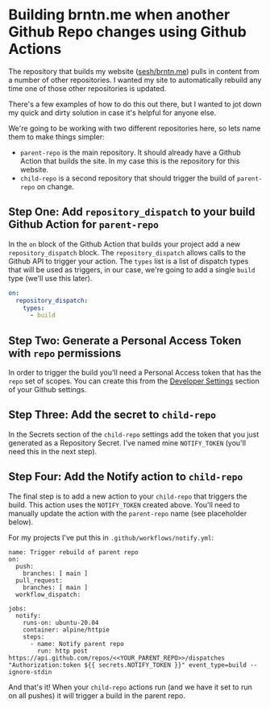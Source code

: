 <!-- slug: 2021/trigger-build-with-github-action -->
<!-- published: 2021-01-26 -->

# Building brntn.me when another Github Repo changes using Github Actions

The repository that builds my website ([sesh/brntn.me](https://github.com/sesh/brntn.me)) pulls in content from a number of other repositories. I wanted my site to automatically rebuild any time one of those other repositories is updated.

There's a few examples of how to do this out there, but I wanted to jot down my quick and dirty solution in case it's helpful for anyone else.

We're going to be working with two different repositories here, so lets name them to make things simpler:

- `parent-repo` is the main repository. It should already have a Github Action that builds the site. In my case this is the repository for this website.
- `child-repo` is a second repository that should trigger the build of `parent-repo` on change.

## Step One: Add `repository_dispatch` to your build Github Action for `parent-repo`

In the `on` block of the Github Action that builds your project add a new `repository_dispatch` block. The `repository_dispatch` allows calls to the Github API to trigger your action. The `types` list is a list of dispatch types that will be used as triggers, in our case, we're going to add a single `build` type (we'll use this later).

```yaml
on:
  repository_dispatch:
    types:
      - build
```

## Step Two: Generate a Personal Access Token with `repo` permissions

In order to trigger the build you'll need a Personal Access token that has the `repo` set of scopes. You can create this from the [Developer Settings](https://github.com/settings/tokens) section of your Github settings.

## Step Three: Add the secret to `child-repo`

In the Secrets section of the `child-repo` settings add the token that you just generated as a Repository Secret. I've named mine `NOTIFY_TOKEN` (you'll need this in the next step).

## Step Four: Add the Notify action to `child-repo`

The final step is to add a new action to your `child-repo` that triggers the build. This action uses the `NOTIFY_TOKEN` created above. You'll need to manually update the action with the `parent-repo` name (see placeholder below).

For my projects I've put this in `.github/workflows/notify.yml`:

```
name: Trigger rebuild of parent repo
on:
  push:
    branches: [ main ]
  pull_request:
    branches: [ main ]
  workflow_dispatch:

jobs:
  notify:
    runs-on: ubuntu-20.04
    container: alpine/httpie
    steps:
      - name: Notify parent repo
        run: http post https://api.github.com/repos/<<YOUR_PARENT_REPO>>/dispatches "Authorization:token ${{ secrets.NOTIFY_TOKEN }}" event_type=build --ignore-stdin
```

And that's it! When your `child-repo` actions run (and we have it set to run on all pushes) it will trigger a build in the parent repo.
